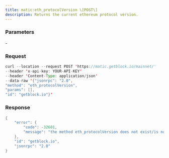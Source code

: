 ```yaml
---
title: matic:eth_protocolVersion \[POST\]
description: Returns the current ethereum protocol version.
---
```


### Parameters


\-

### Request

``` java
curl --location --request POST 'https://matic.getblock.io/mainnet/' 
--header 'x-api-key: YOUR-API-KEY' 
--header 'Content-Type: application/json' 
--data-raw '{"jsonrpc": "2.0",
"method": "eth_protocolVersion",
"params": [],
"id": "getblock.io"}'
```

###  Response

``` java
{
    "error": {
        "code": -32601,
        "message": "the method eth_protocolVersion does not exist/is not available"
    },
    "id": "getblock.io",
    "jsonrpc": "2.0"
}
```

